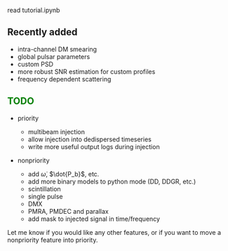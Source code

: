read tutorial.ipynb

## Recently added 
- intra-channel DM smearing
- global pulsar parameters
- custom PSD
- more robust SNR estimation for custom profiles
- frequency dependent scattering

## <font color='green'>TODO</font>
- priority
  - multibeam injection
  - allow injection into dedispersed timeseries
  - write more useful output logs during injection

- nonpriority
  - add $\dot{\omega}$, $\dot{P_b}$, etc.
  - add more binary models to python mode (DD, DDGR, etc.)
  - scintillation
  - single pulse
  - DMX
  - PMRA, PMDEC and parallax
  - add mask to injected signal in time/frequency
 
Let me know if you would like any other features, or if you want to move a nonpriority feature into priority.
